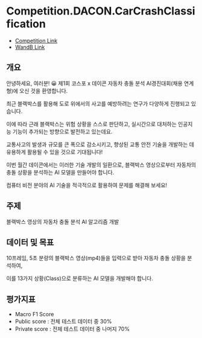 # Competition.DACON.CarCrashClassification

- [Competition Link](https://dacon.io/competitions/official/236064/overview/description)
- [WandB Link](https://wandb.ai/404vector/Competition.DACON.CarCrashClassification?workspace=user-404vector)

## 개요
안녕하세요, 여러분! 😀 제1회 코스포 x 데이콘 자동차 충돌 분석 AI경진대회(채용 연계형)에 오신 것을 환영합니다.



최근 블랙박스를 활용해 도로 위에서의 사고를 예방하려는 연구가 다양하게 진행되고 있습니다.

이에 따라 근래 블랙박스는 위험 상황을 스스로 판단하고, 실시간으로 대처하는 인공지능 기능이 추가되는 방향으로 발전하고 있는데요. 

교통사고의 발생과 규모를 큰 폭으로 감소시키고, 향상된 교통 안전 기술을 개발하는 데 유용하게 활용될 수 있을 것으로 기대됩니다!



이번 월간 데이콘에서는 이러한 기술 개발의 일환으로, 블랙박스 영상으로부터 자동차의 충돌 상황을 분석하는 AI 모델을 만들어야 합니다.

컴퓨터 비전 분야의 AI 기술을 적극적으로 활용하여 문제를 해결해 보세요!


## 주제
블랙박스 영상의 자동차 충돌 분석 AI 알고리즘 개발



## 데이터 및 목표
10프레임, 5초 분량의 블랙박스 영상(mp4)들을 입력으로 받아 자동차 충돌 상황을 분석하여,

이를 13가지 상황(Class)으로 분류하는 AI 모델을 개발해야 합니다.

## 평가지표
- Macro F1 Score
- Public score : 전체 테스트 데이터 중 30%
- Private score : 전체 테스트 데이터 중 나머지 70%
